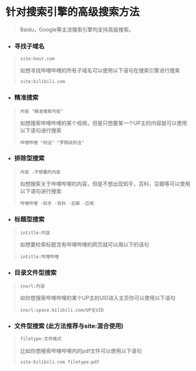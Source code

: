 # 针对搜索引擎的高级搜索方法

> Baidu，Google等主流搜索引擎均支持高级搜索。

- ### 寻找子域名
> ```text
> site:host.com
> ```
> 如想寻找哔哩哔哩的所有子域名可以使用以下语句在搜索引擎进行搜索
> ```text
> site:bilibili.com
> ```

- ### 精准搜索
> ```text
> 内容 "精准搜索内容"
> ```
> 如想搜索哔哩哔哩的某个视频，但是只想要某一个UP主的内容就可以使用以下语句进行搜索
> ```text
> 哔哩哔哩 "刑法" "罗翔说刑法"
> ```

- ### 排除型搜索
> ```text
> 内容 -不想要的内容
> ```
> 如想搜索关于哔哩哔哩的内容，但是不想出现知乎，百科，豆瓣等可以使用以下语句进行搜索
> ```text
> 哔哩哔哩 -知乎 -百科 -豆瓣 -应用
> ```

- ### 标题型搜索
> ```text
> intitle:内容
> ```
> 如想要检索标题含有哔哩哔哩的网页就可以用以下的语句
> ```text
> intitle:哔哩哔哩
> ```

- ### 目录文件型搜索
> ```text
> inurl:内容
> ```
> 如你想搜索哔哩哔哩的某个UP主的UID进入主页你可以使用以下语句
> ```text
> inurl:space.bilibili.com/UP主UID
> ```

- ### 文件型搜索 (此方法推荐与site:混合使用)
>```java
> filetype:文件格式
> ```
> 比如你想搜索哔哩哔哩内的pdf文件可以使用以下语句
> ```text
> site:bilibili.com filetype:pdf
> ```
